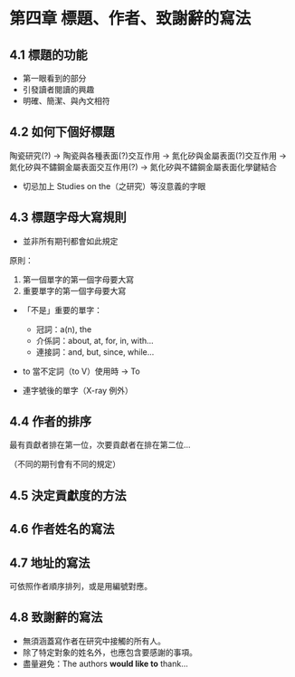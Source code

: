 # 第四章 標題、作者、致謝辭的寫法

## 4.1 標題的功能

* 第一眼看到的部分
* 引發讀者閱讀的興趣
* 明確、簡潔、與內文相符

## 4.2 如何下個好標題

陶瓷研究(?) → 陶瓷與各種表面(?)交互作用 → 氮化矽與金屬表面(?)交互作用 → 氮化矽與不鏽鋼金屬表面交互作用(?) → 氮化矽與不鏽鋼金屬表面化學鍵結合

* 切忌加上 Studies on the（之研究）等沒意義的字眼

## 4.3 標題字母大寫規則

* 並非所有期刊都會如此規定

原則：

1. 第一個單字的第一個字母要大寫
2. 重要單字的第一個字母要大寫
  * 「不是」重要的單字：
    * 冠詞：a(n), the
    * 介係詞：about, at, for, in, with...
    * 連接詞：and, but, since, while...

* to 當不定詞（to V）使用時 → To
* 連字號後的單字（X-ray 例外）

## 4.4 作者的排序

最有貢獻者排在第一位，次要貢獻者在排在第二位...

（不同的期刊會有不同的規定）

## 4.5 決定貢獻度的方法

## 4.6 作者姓名的寫法

## 4.7 地址的寫法

可依照作者順序排列，或是用編號對應。

## 4.8 致謝辭的寫法

* 無須涵蓋寫作者在研究中接觸的所有人。
* 除了特定對象的姓名外，也應包含要感謝的事項。
* 盡量避免：The authors **would like to** thank...
